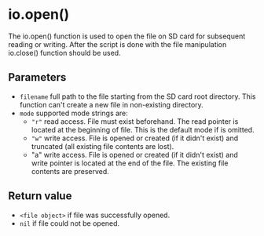# io.open()

The io.open() function is used to open the file on SD card for subsequent reading or writing. After the script is done with the file manipulation io.close() function should be used.

## Parameters

* `filename` full path to the file starting from the SD card root directory. This function can't create a new file in non-existing directory.
* `mode` supported mode strings are:
  * `"r"` read access. File must exist beforehand. The read pointer is located at the beginning of file. This is the default mode if is omitted.
  * `"w"` write access. File is opened or created (if it didn't exist) and truncated (all existing file contents are lost).
  * "a" write access. File is opened or created (if it didn't exist) and write pointer is located at the end of the file. The existing file contents are preserved.

## Return value

* `<file object>` if file was successfully opened.
* `nil` if file could not be opened.
